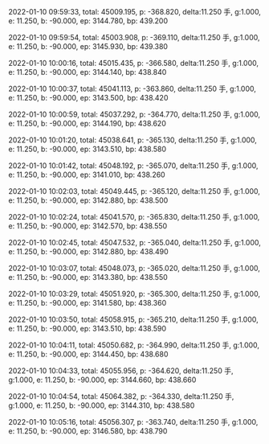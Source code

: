 2022-01-10 09:59:33, total: 45009.195, p: -368.820, delta:11.250 手, g:1.000, e: 11.250, b: -90.000, ep: 3144.780, bp: 439.200

2022-01-10 09:59:54, total: 45003.908, p: -369.110, delta:11.250 手, g:1.000, e: 11.250, b: -90.000, ep: 3145.930, bp: 439.380

2022-01-10 10:00:16, total: 45015.435, p: -366.580, delta:11.250 手, g:1.000, e: 11.250, b: -90.000, ep: 3144.140, bp: 438.840

2022-01-10 10:00:37, total: 45041.113, p: -363.860, delta:11.250 手, g:1.000, e: 11.250, b: -90.000, ep: 3143.500, bp: 438.420

2022-01-10 10:00:59, total: 45037.292, p: -364.770, delta:11.250 手, g:1.000, e: 11.250, b: -90.000, ep: 3144.190, bp: 438.620

2022-01-10 10:01:20, total: 45038.641, p: -365.130, delta:11.250 手, g:1.000, e: 11.250, b: -90.000, ep: 3143.510, bp: 438.580

2022-01-10 10:01:42, total: 45048.192, p: -365.070, delta:11.250 手, g:1.000, e: 11.250, b: -90.000, ep: 3141.010, bp: 438.260

2022-01-10 10:02:03, total: 45049.445, p: -365.120, delta:11.250 手, g:1.000, e: 11.250, b: -90.000, ep: 3142.880, bp: 438.500

2022-01-10 10:02:24, total: 45041.570, p: -365.830, delta:11.250 手, g:1.000, e: 11.250, b: -90.000, ep: 3142.570, bp: 438.550

2022-01-10 10:02:45, total: 45047.532, p: -365.040, delta:11.250 手, g:1.000, e: 11.250, b: -90.000, ep: 3142.880, bp: 438.490

2022-01-10 10:03:07, total: 45048.073, p: -365.020, delta:11.250 手, g:1.000, e: 11.250, b: -90.000, ep: 3143.380, bp: 438.550

2022-01-10 10:03:29, total: 45051.920, p: -365.300, delta:11.250 手, g:1.000, e: 11.250, b: -90.000, ep: 3141.580, bp: 438.360

2022-01-10 10:03:50, total: 45058.915, p: -365.210, delta:11.250 手, g:1.000, e: 11.250, b: -90.000, ep: 3143.510, bp: 438.590

2022-01-10 10:04:11, total: 45050.682, p: -364.990, delta:11.250 手, g:1.000, e: 11.250, b: -90.000, ep: 3144.450, bp: 438.680

2022-01-10 10:04:33, total: 45055.956, p: -364.620, delta:11.250 手, g:1.000, e: 11.250, b: -90.000, ep: 3144.660, bp: 438.660

2022-01-10 10:04:54, total: 45064.382, p: -364.330, delta:11.250 手, g:1.000, e: 11.250, b: -90.000, ep: 3144.310, bp: 438.580

2022-01-10 10:05:16, total: 45056.307, p: -363.740, delta:11.250 手, g:1.000, e: 11.250, b: -90.000, ep: 3146.580, bp: 438.790